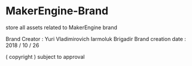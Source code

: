 # MakerEngine-Brand
store all assets related to MakerEngine brand

Brand Creator : Yuri Vladimirovich Iarmoluk Brigadir
Brand creation date : 2018 / 10 / 26 

( copyright ) subject to approval 
